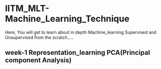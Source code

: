 # IITM_MLT-Machine_Learning_Technique
Here, You will get to learn about in depth Machine_learning Supervised and Unsupervised from the scratch.....
## week-1 Representation_learning PCA(Principal component Analysis)

